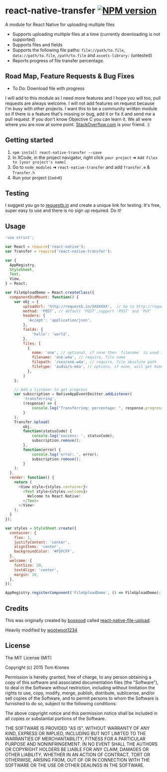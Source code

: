 # react-native-transfer  [![NPM version](https://img.shields.io/npm/v/react-native-transfer.svg?style=flat-square)](https://www.npmjs.com/package/react-native-transfer)

A module for React Native for uploading multiple files

* Supports uploading multiple files at a time (currently downloading is not supported)
* Supports files and fields
* Supports the following file paths: `file://path/to.file`, `data://path/to.file`, `/path/to.file` and `assets-library:` (untested)
* Reports progress of file transfer percentage.

## Road Map, Feature Requests & Bug Fixes

* To Do: Download file with progress

I will add to this module as I need more features and I hope you will too, pull requests are always welcome.  I will not add features on request because I'm busy with other projects.  I want this to be a community written module so if there is a feature that's missing or bug, add it or fix it and send me a pull request.  If you don't know Objective C you can learn it.  We all were where you are now at some point.  [StackOverflow.com](http://stackoverflow.com/) is your friend.  :)

## Getting started

1. `npm install react-native-transfer --save`
2. In XCode, in the project navigator, right click `your project` ➜ `Add Files to [your project's name]`
3. Go to `node_modules` ➜ `react-native-transfer` and add `Transfer.m` & `Transfer.h`
4. Run your project (`Cmd+R`)

## Testing

I suggest you go to [requestb.in](http://requestb.in/) and create a unique link for testing.  It's free, super easy to use and there is no sign up required.  Do it!

## Usage

```javascript
'use strict';

var React = require('react-native');
var Transfer = require('react-native-transfer');

var {
  AppRegistry,
  StyleSheet,
  Text,
  View,
} = React;

var FileUploadDemo = React.createClass({
  componentDidMount: function() {
    var obj = {
        uploadUrl: 'http://requestb.in/XXXXXXX',  // Go to http://requestb.in/ and create your own link for testing
        method: 'POST', // default 'POST',support 'POST' and 'PUT'
        headers: {
          'Accept': 'application/json',
        },
        fields: {
            'hello': 'world',
        },
        files: [
          {
            name: 'one', // optional, if none then `filename` is used instead
            filename: 'one.w4a', // require, file name
            filepath: '/xxx/one.w4a', // require, file absolute path
            filetype: 'audio/x-m4a', // options, if none, will get mimetype from `filepath` extension
          },
        ]
    };

    // Add a listener to get progress
    var subscription = NativeAppEventEmitter.addListener(
        'transferring',
        (response) => {
            console.log("Transferring: percentage: ", response.progress * 100);
        }
    );
    Transfer.Upload(
        obj,
        function(statusCode) {
            console.log('success: ', statusCode);
            subscription.remove();
        },
        function(error) {
            console.log('error: ', error);
            subscription.remove();
        }
    );
  },
  render: function() {
    return (
      <View style={styles.container}>
        <Text style={styles.welcome}>
          Welcome to React Native!
        </Text>
      </View>
    );
  }
});

var styles = StyleSheet.create({
  container: {
    flex: 1,
    justifyContent: 'center',
    alignItems: 'center',
    backgroundColor: '#F5FCFF',
  },
  welcome: {
    fontSize: 20,
    textAlign: 'center',
    margin: 10,
  },
});

AppRegistry.registerComponent('FileUploadDemo', () => FileUploadDemo);
```

## Credits

This was originally created by [booxood](https://github.com/booxood) called [react-native-file-upload](https://github.com/booxood/react-native-file-upload).

Heavily modified by [wootwoot1234](https://github.com/wootwoot1234)

## License

The MIT License (MIT)

Copyright (c) 2015 Tom Krones

Permission is hereby granted, free of charge, to any person obtaining a copy
of this software and associated documentation files (the "Software"), to deal
in the Software without restriction, including without limitation the rights
to use, copy, modify, merge, publish, distribute, sublicense, and/or sell
copies of the Software, and to permit persons to whom the Software is
furnished to do so, subject to the following conditions:

The above copyright notice and this permission notice shall be included in
all copies or substantial portions of the Software.

THE SOFTWARE IS PROVIDED "AS IS", WITHOUT WARRANTY OF ANY KIND, EXPRESS OR
IMPLIED, INCLUDING BUT NOT LIMITED TO THE WARRANTIES OF MERCHANTABILITY,
FITNESS FOR A PARTICULAR PURPOSE AND NONINFRINGEMENT. IN NO EVENT SHALL THE
AUTHORS OR COPYRIGHT HOLDERS BE LIABLE FOR ANY CLAIM, DAMAGES OR OTHER
LIABILITY, WHETHER IN AN ACTION OF CONTRACT, TORT OR OTHERWISE, ARISING FROM,
OUT OF OR IN CONNECTION WITH THE SOFTWARE OR THE USE OR OTHER DEALINGS IN
THE SOFTWARE.
